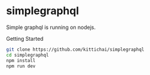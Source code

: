 # simplegraphql
Simple graphql is running on nodejs. 

Getting Started

```sh
git clone https://github.com/kittichai/simplegraphql
cd simplegraphql
npm install
npm run dev
```
